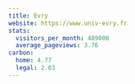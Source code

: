 ```yaml
---
title: Evry
website: https://www.univ-evry.fr
stats:
  visitors_per_month: 489000
  average_pageviews: 3.76
carbon:
  home: 4.77
  legal: 2.03
---
```

